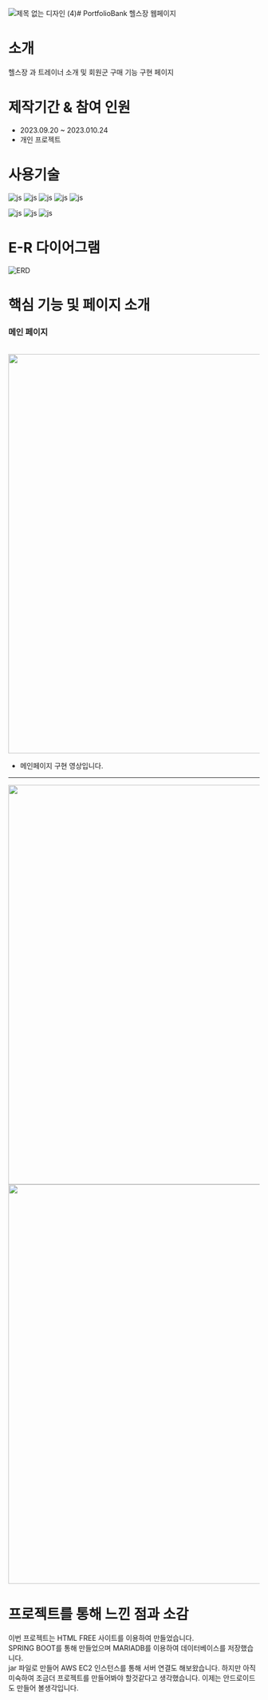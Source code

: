 ![제목 없는 디자인 (4)](https://github.com/JeongYoun-24/Project_Gym.github.io/assets/126854252/997fd83c-513d-4a21-a860-771189471f26)# PortfolioBank
헬스장 웹페이지 

# 소개
 헬스장 과 트레이너 소개 및 회원군 구매 기능 구현 페이지 


# 제작기간 & 참여 인원
<UL>
  <LI>2023.09.20 ~ 2023.010.24</LI>
  <LI>개인 프로젝트</LI>
</UL>

# 사용기술
![js](https://img.shields.io/badge/SpringBoot-6DB33F?style=for-the-badge&logo=JavaScript&logoColor=white)
![js](https://img.shields.io/badge/Java-FF0000?style=for-the-badge&logo=JavaScript&logoColor=white)
![js](https://img.shields.io/badge/IntelliJ-004088?style=for-the-badge&logo=JavaScript&logoColor=white)
![js](https://img.shields.io/badge/MariaDB-003545?style=for-the-badge&logo=JavaScript&logoColor=white)
![js](https://img.shields.io/badge/security-6DB33F?style=for-the-badge&logo=JavaScript&logoColor=white)

![js](https://img.shields.io/badge/jquery-0769AD?style=for-the-badge&logo=JavaScript&logoColor=white)
![js](https://img.shields.io/badge/bootstrap-7952B3?style=for-the-badge&logo=JavaScript&logoColor=white)
![js](https://img.shields.io/badge/JavaScript-F7DF1E?style=for-the-badge&logo=JavaScript&logoColor=white)

# E-R 다이어그램

![ERD](https://github.com/JeongYoun-24/Project_Gym.github.io/assets/126854252/6474e6bf-c32c-4a7b-8544-2b84dd7893a8)


# 핵심 기능 및 페이지 소개

<H3>메인 페이지</H3>
<BR>
<img width="800px" src="https://github.com/JeongYoun-24/Project_Gym.github.io/assets/126854252/1f299638-cca8-458a-9019-3d0247219047">


<UL>
 <LI>메인페이지 구현 영상입니다.</LI>
</UL>

<HR>
<img width="800px" src="https://github.com/JeongYoun-24/Project_Gym.github.io/assets/126854252/4154fe28-0f79-4205-b250-8659ba4de846">

<img width="800px" src="https://github.com/JeongYoun-24/Project_Gym.github.io/assets/126854252/e8555690-f901-4898-9399-983a4148e835">



# 프로젝트를 통해 느낀 점과 소감


이번 프로젝트는  HTML FREE 사이트를 이용하여 만들었습니다. <BR>
SPRING BOOT를 통해 만들었으며 MARIADB를 이용하여 데이터베이스를 저장했습니다.<BR>
jar 파일로 만들어  AWS EC2 인스턴스를 통해 서버 연결도 해보왔습니다.
하지만 아직 미숙하여 조금더 프로젝트를 만들어봐야 할것같다고 생각했습니다.
이제는 안드로이드도 만들어 볼생각입니다.

